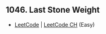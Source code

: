 ## 1046. Last Stone Weight

-  [LeetCode](https://leetcode.com/problems/last-stone-weight/) | [LeetCode CH](https://leetcode.cn/problems/last-stone-weight/) (Easy)
